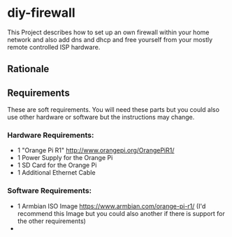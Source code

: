 # diy-firewall
This Project describes how to set up an own firewall within your home network and also add dns and dhcp and free yourself from your mostly remote controlled ISP hardware.

## Rationale


## Requirements
These are soft requirements. You will need these parts but you could also use other hardware or software but the instructions may change.

### Hardware Requirements:

* 1 "Orange Pi R1" http://www.orangepi.org/OrangePiR1/
* 1 Power Supply for the Orange Pi
* 1 SD Card for the Orange Pi
* 1 Additional Ethernet Cable

### Software Requirements:

* 1 Armbian ISO Image https://www.armbian.com/orange-pi-r1/ (I'd recommend this Image but you could also another if there is support for the other requirements)
* 
